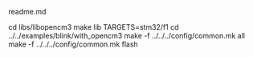 readme.md

cd libs/libopencm3
make lib TARGETS=stm32/f1
cd ../../examples/blink/with_opencm3
make -f ../../../config/common.mk all
make -f ../../../config/common.mk flash
